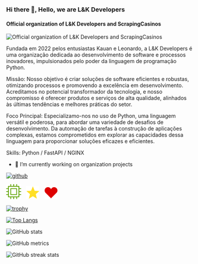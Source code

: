 ### Hi there 👋, Hello, we are L&K Developers
#### Official organization of L&K Developers and ScrapingCasinos
![Official organization of L&K Developers and ScrapingCasinos](https://avatars.githubusercontent.com/u/156212293?s=200&v=4)

Fundada em 2022 pelos entusiastas Kauan e Leonardo, a L&K Developers é uma organização dedicada ao desenvolvimento de software e processos inovadores, impulsionados pelo poder da linguagem de programação Python.

Missão:
Nosso objetivo é criar soluções de software eficientes e robustas, otimizando processos e promovendo a excelência em desenvolvimento. Acreditamos no potencial transformador da tecnologia, e nosso compromisso é oferecer produtos e serviços de alta qualidade, alinhados às últimas tendências e melhores práticas do setor.

Foco Principal:
Especializamo-nos no uso de Python, uma linguagem versátil e poderosa, para abordar uma variedade de desafios de desenvolvimento. Da automação de tarefas à construção de aplicações complexas, estamos comprometidos em explorar as capacidades dessa linguagem para proporcionar soluções eficazes e eficientes.

Skills: Python / FastAPI / NGINX

- 🔭 I’m currently working on organization projects 


[<img src='https://cdn.jsdelivr.net/npm/simple-icons@3.0.1/icons/github.svg' alt='github' height='40'>](https://github.com/https://github.com/L-K-Developers)  

<a href='https://docs.github.com/en/developers'><img src='https://raw.githubusercontent.com/acervenky/animated-github-badges/master/assets/devbadge.gif' width='40' height='40'></a> <a href='https://stars.github.com/'><img src='https://raw.githubusercontent.com/acervenky/animated-github-badges/master/assets/starbadge.gif' width='35' height='35'></a> <a href='https://docs.github.com/en/github/supporting-the-open-source-community-with-github-sponsors'><img src='https://raw.githubusercontent.com/acervenky/animated-github-badges/master/assets/sponsorbadge.gif' width='35' height='35'></a> 

[![trophy](https://github-profile-trophy.vercel.app/?username=https://github.com/L-K-Developers)](https://github.com/ryo-ma/github-profile-trophy)

[![Top Langs](https://github-readme-stats.vercel.app/api/top-langs/?username=https://github.com/L-K-Developers)](https://github.com/anuraghazra/github-readme-stats)

![GitHub stats](https://github-readme-stats.vercel.app/api?username=https://github.com/L-K-Developers&show_icons=true)  

![GitHub metrics](https://metrics.lecoq.io/https://github.com/L-K-Developers)  

![GitHub streak stats](https://streak-stats.demolab.com/?user=https://github.com/L-K-Developers)  

